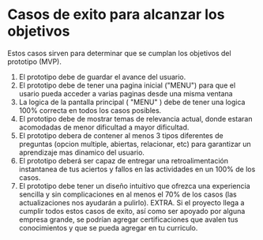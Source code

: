 # Casos de exito para alcanzar los objetivos

Estos casos sirven para determinar que se cumplan los objetivos del prototipo (MVP).

1. El prototipo debe de guardar el avance del usuario.
2. El prototipo debe de tener una pagina inicial ("MENU") para que el usario pueda acceder a varias paginas desde una misma ventana
3. La logica de la pantalla principal ( "MENU" ) debe de tener una logica 100% correcta en todos los casos posibles.
4. El prototipo debe de mostrar temas de relevancia actual, donde estaran acomodadas de menor dificultad a mayor dificultad.
5. El prototipo debera de contener al menos 3 tipos diferentes de preguntas (opcion multiple, abiertas, relacionar, etc) para garantizar un aprendizaje mas dinamico del usuario.
6. El prototipo deberá ser capaz de entregar una retroalimentación instantanea de tus aciertos y fallos en las actividades en un 100% de los casos.
7. El prototipo debe tener un diseño intuitivo que ofrezca una experiencia sencilla y sin complicaciones en al menos el 70% de los casos (las actualizaciones nos ayudarán a pulirlo).
EXTRA. Si el proyecto llega a cumplir todos estos casos de exito, así como ser apoyado por alguna empresa grande, se podrían agregar certificaciones que avalen tus conocimientos y que se pueda agregar en tu curriculo.
